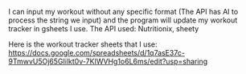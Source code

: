 I can input my workout without any specific format (The API has AI to process the string we input) and the program will update my workout tracker in gsheets I use.
The API used: Nutritionix, sheety

Here is the workout tracker sheets that I use: https://docs.google.com/spreadsheets/d/1q7asE37c-9TmwvU5Oj65GIilkt0v-7KIWVHg1o6L6ms/edit?usp=sharing
